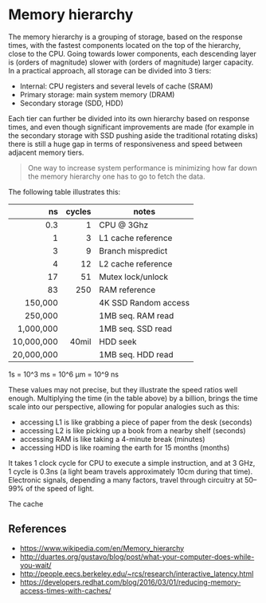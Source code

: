 # Memory hierarchy

The memory hierarchy is a grouping of storage, based on the response times, with the fastest components located on the top of the hierarchy, close to the CPU. Going towards lower components, each descending layer is (orders of magnitude) slower with (orders of magnitude) larger capacity. In a practical approach, all storage can be divided into 3 tiers:
- Internal: CPU registers and several levels of cache (SRAM)
- Primary storage: main system memory (DRAM)
- Secondary storage (SDD, HDD)

Each tier can further be divided into its own hierarchy based on response times, and even though significant improvements are made (for example in the secondary storage with SSD pushing aside the traditional rotating disks) there is still a huge gap in terms of responsiveness and speed between adjacent memory tiers.

> One way to increase system performance is minimizing how far down the memory hierarchy one has to go to fetch the data.

The following table illustrates this:


 ns         | cycles | notes
-----------:|-------:|-----------------
 0.3        |      1 | CPU @ 3Ghz
 1          |      3 | L1 cache reference
 3          |      9 | Branch mispredict
 4          |     12 | L2 cache reference
 17         |     51 | Mutex lock/unlock
 83         |    250 | RAM reference
 150,000    |        | 4K SSD Random access
 250,000    |        | 1MB seq. RAM read
 1,000,000  |        | 1MB seq. SSD read
 10,000,000 |  40mil | HDD seek
 20,000,000 |        | 1MB seq. HDD read

1s = 10^3 ms = 10^6 μm = 10^9 ns

These values may not precise, but they illustrate the speed ratios well enough. Multiplying the time (in the table above) by a billion, brings the time scale into our perspective, allowing for popular analogies such as this:
- accessing L1 is like grabbing a piece of paper from the desk (seconds)
- accessing L2 is like picking up a book from a nearby shelf (seconds)
- accessing RAM is like taking a 4-minute break (minutes)
- accessing HDD is like roaming the earth for 15 months (months)

It takes 1 clock cycle for CPU to execute a simple instruction, and at 3 GHz, 1 cycle is 0.3ns (a light beam travels approximately 10cm during that time). Electronic signals, depending a many factors, travel through circuitry at 50–99% of the speed of light.

The cache


## References
- https://www.wikipedia.com/en/Memory_hierarchy
- http://duartes.org/gustavo/blog/post/what-your-computer-does-while-you-wait/
- http://people.eecs.berkeley.edu/~rcs/research/interactive_latency.html
- https://developers.redhat.com/blog/2016/03/01/reducing-memory-access-times-with-caches/